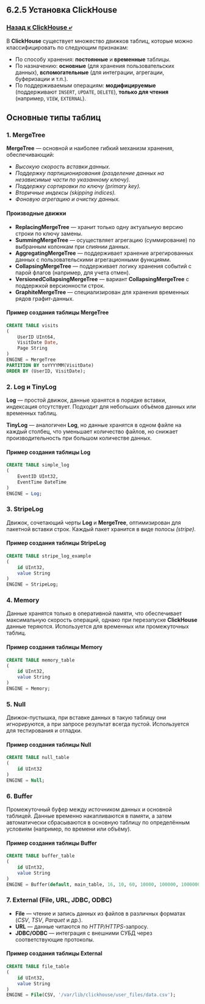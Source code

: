 ## 6.2.5 Установка ClickHouse

### [Назад к ClickHouse ⤶](/data/Module6/data/clickhouse.md)

В **ClickHouse** существует множество движков таблиц, которые можно классифицировать по следующим признакам:
- По способу хранения: **постоянные** и **временные** таблицы.  
- По назначению: **основные** (для хранения пользовательских данных), **вспомогательные** (для интеграции, агрегации, 
буферизации и т.п.).  
- По поддерживаемым операциям: **модифицируемые** (поддерживают `INSERT`, `UPDATE`, `DELETE`), **только для чтения** 
(например, `VIEW`, `EXTERNAL`).  

## Основные типы таблиц
### 1. MergeTree
**MergeTree** — основной и наиболее гибкий механизм хранения, обеспечивающий:  
- _Высокую скорость вставки данных._  
- _Поддержку партиционирования (разделение данных на независимые части по указанному ключу)._   
- _Поддержку сортировки по ключу (primary key)._  
- _Вторичные индексы (skipping indices)._  
- _Фоновую агрегацию и очистку данных._  

#### Производные движки  
- **ReplacingMergeTree** — хранит только одну актуальную версию строки по ключу замены.  
- **SummingMergeTree** — осуществляет агрегацию (суммирование) по выбранным колонкам при слиянии данных.  
- **AggregatingMergeTree** — поддерживает хранение агрегированных данных с пользовательскими агрегационными функциями.  
- **CollapsingMergeTree** — поддерживает логику хранения событий с парой флагов (например, для учета отмен).  
- **VersionedCollapsingMergeTree** — вариант **CollapsingMergeTree** с поддержкой версионности строк.  
- **GraphiteMergeTree** — специализирован для хранения временных рядов графит-данных.  

#### Пример создания таблицы MergeTree

```sql
CREATE TABLE visits
(
    UserID UInt64,
    VisitDate Date,
    Page String
)
ENGINE = MergeTree
PARTITION BY toYYYYMM(VisitDate)
ORDER BY (UserID, VisitDate);
```

### 2. Log и TinyLog
**Log** — простой движок, данные хранятся в порядке вставки, индексация отсутствует. Подходит для небольших объёмов 
данных или временных таблиц.  

**TinyLog** — аналогичен **Log**, но данные хранятся в одном файле на каждый столбец, что уменьшает количество файлов, 
но снижает производительность при большом количестве данных.  

#### Пример создания таблицы Log

```sql
CREATE TABLE simple_log
(
    EventID UInt32,
    EventTime DateTime
)
ENGINE = Log;
```

### 3. StripeLog
Движок, сочетающий черты **Log** и **MergeTree**, оптимизирован для пакетной вставки строк. Каждый пакет хранится 
в виде полосы _(stripe)_.  

#### Пример создания таблицы StripeLog

```sql
CREATE TABLE stripe_log_example
(
    id UInt32,
    value String
)
ENGINE = StripeLog;
```

### 4. Memory
Данные хранятся только в оперативной памяти, что обеспечивает максимальную скорость операций, однако при перезапуске 
**ClickHouse** данные теряются. Используется для временных или промежуточных таблиц.  

#### Пример создания таблицы Memory

```sql
CREATE TABLE memory_table
(
    id UInt32,
    value String
)
ENGINE = Memory;
```

### 5. Null
Движок-пустышка, при вставке данных в такую таблицу они игнорируются, а при запросе результат всегда пустой. 
Используется для тестирования и отладки.  

#### Пример создания таблицы Null

```sql
CREATE TABLE null_table
(
    id UInt32
)
ENGINE = Null;
```

### 6. Buffer
Промежуточный буфер между источником данных и основной таблицей. Данные временно накапливаются в памяти, а затем 
автоматически сбрасываются в основную таблицу по определённым условиям (например, по времени или объёму).  

#### Пример создания таблицы Buffer

```sql
CREATE TABLE buffer_table
(
    id UInt32,
    value String
)
ENGINE = Buffer(default, main_table, 16, 10, 60, 10000, 100000, 1000000, 10000000);
```

### 7. External (File, URL, JDBC, ODBC)
- **File** — чтение и запись данных из файлов в различных форматах (*CSV*, *TSV*, *Parquet* и др.).  
- **URL** — данные читаются по *HTTP/HTTPS*-запросу.  
- **JDBC/ODBC** — интеграция с внешними СУБД через соответствующие протоколы.  

#### Пример создания таблицы External

```sql
CREATE TABLE file_table
(
    id UInt32,
    value String
)
ENGINE = File(CSV, '/var/lib/clickhouse/user_files/data.csv');
```

